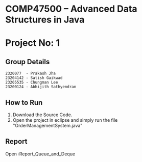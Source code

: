 # COMP47500 – Advanced Data Structures in Java
# Project No: 1

## Group Details
	2320077  - Prakash Jha
	23204142 - Satish Gaikwad
	23205535 - Chungman Lee
	23200124 - Abhijith Sathyendran 
 ## How to Run
 1. Download the Source Code.
 2. Open the project in eclipse and simply run the file "OrderManagementSystem.java"
 ## Report
Open :Report_Queue_and_Deque
